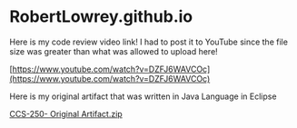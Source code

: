 ﻿# RobertLowrey.github.io

Here is my code review video link! I had to post it to YouTube since the file size was greater than what was allowed to upload here!

[https://www.youtube.com/watch?v=DZFJ6WAVCOc](https://www.youtube.com/watch?v=DZFJ6WAVCOc)

Here is my original artifact that was written in Java Language in Eclipse

[CCS-250- Original Artifact.zip](https://github.com/user-attachments/files/16484507/CCS-250-.Original.Artifact.zip)
